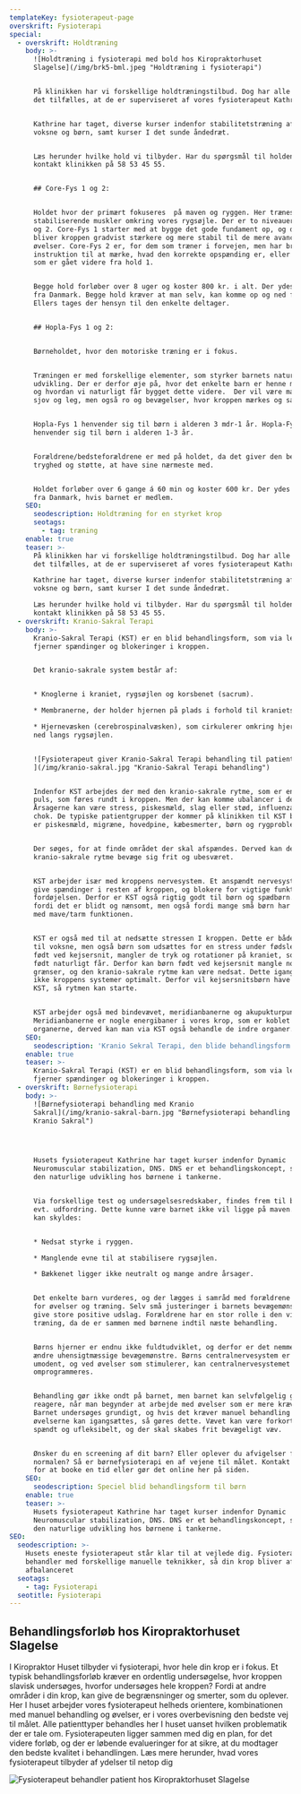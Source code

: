 ```yaml
---
templateKey: fysioterapeut-page
overskrift: Fysioterapi
special:
  - overskrift: Holdtræning
    body: >-
      ![Holdtræning i fysioterapi med bold hos Kiropraktorhuset
      Slagelse](/img/brk5-bml.jpeg "Holdtræning i fysioterapi")


      På klinikken har vi forskellige holdtræningstilbud. Dog har alle holdene
      det tilfælles, at de er superviseret af vores fysioterapeut Kathrine. 


      Kathrine har taget, diverse kurser indenfor stabilitetstræning af både
      voksne og børn, samt kurser I det sunde åndedræt. 


      Læs herunder hvilke hold vi tilbyder. Har du spørgsmål til holdene så
      kontakt klinikken på 58 53 45 55. 


      ## Core-Fys 1 og 2:


      Holdet hvor der primært fokuseres  på maven og ryggen. Her trænes de
      stabiliserende muskler omkring vores rygsøjle. Der er to niveauer level 1
      og 2. Core-Fys 1 starter med at bygge det gode fundament op, og derefter
      bliver kroppen gradvist stærkere og mere stabil til de mere avancerede
      øvelser. Core-Fys 2 er, for dem som træner i forvejen, men har brug for
      instruktion til at mærke, hvad den korrekte opspænding er, eller for dem
      som er gået videre fra hold 1. 


      Begge hold forløber over 8 uger og koster 800 kr. i alt. Der ydes tilskud
      fra Danmark. Begge hold kræver at man selv, kan komme op og ned fra gulv.
      Ellers tages der hensyn til den enkelte deltager. 


      ## Hopla-Fys 1 og 2:


      Børneholdet, hvor den motoriske træning er i fokus. 


      Træningen er med forskellige elementer, som styrker barnets naturlige
      udvikling. Der er derfor øje på, hvor det enkelte barn er henne motorisk,
      og hvordan vi naturligt får bygget dette videre.  Der vil være masser af
      sjov og leg, men også ro og bevægelser, hvor kroppen mærkes og sanses. 


      Hopla-Fys 1 henvender sig til børn i alderen 3 mdr-1 år. Hopla-Fys 2
      henvender sig til børn i alderen 1-3 år.


      Forældrene/bedsteforældrene er med på holdet, da det giver den bedste
      tryghed og støtte, at have sine nærmeste med. 


      Holdet forløber over 6 gange á 60 min og koster 600 kr. Der ydes tilskud
      fra Danmark, hvis barnet er medlem.
    SEO:
      seodescription: Holdtræning for en styrket krop
      seotags:
        - tag: træning
    enable: true
    teaser: >-
      På klinikken har vi forskellige holdtræningstilbud. Dog har alle holdene
      det tilfælles, at de er superviseret af vores fysioterapeut Kathrine. 

      Kathrine har taget, diverse kurser indenfor stabilitetstræning af både
      voksne og børn, samt kurser I det sunde åndedræt. 

      Læs herunder hvilke hold vi tilbyder. Har du spørgsmål til holdene så
      kontakt klinikken på 58 53 45 55. 
  - overskrift: Kranio-Sakral Terapi
    body: >-
      Kranio-Sakral Terapi (KST) er en blid behandlingsform, som via lette tryk 
      fjerner spændinger og blokeringer i kroppen. 


      Det kranio-sakrale system består af:


      * Knoglerne i kraniet, rygsøjlen og korsbenet (sacrum).

      * Membranerne, der holder hjernen på plads i forhold til kraniets knogler.

      * Hjernevæsken (cerebrospinalvæsken), som cirkulerer omkring hjernen, og
      ned langs rygsøjlen. 


      ![Fysioterapeut giver Kranio-Sakral Terapi behandling til patient
      ](/img/kranio-sakral.jpg "Kranio-Sakral Terapi behandling")


      Indenfor KST arbejdes der med den kranio-sakrale rytme, som er en slags
      puls, som føres rundt i kroppen. Men der kan komme ubalancer i denne puls.
      Årsagerne kan være stress, piskesmæld, slag eller stød, influenza eller
      chok. De typiske patientgrupper der kommer på klinikken til KST behandling
      er piskesmæld, migræne, hovedpine, kæbesmerter, børn og rygproblemer.  


      Der søges, for at finde området der skal afspændes. Derved kan den
      kranio-sakrale rytme bevæge sig frit og ubesværet. 


      KST arbejder især med kroppens nervesystem. Et anspændt nervesystem kan
      give spændinger i resten af kroppen, og blokere for vigtige funktioner fx
      fordøjelsen. Derfor er KST også rigtig godt til børn og spædbørn. Både
      fordi det er blidt og nænsomt, men også fordi mange små børn har problemer
      med mave/tarm funktionen.


      KST er også med til at nedsætte stressen I kroppen. Dette er både en hjælp
      til voksne, men også børn som udsættes for en stress under fødslen. Børn
      født ved kejsersnit, mangler de tryk og rotationer på kraniet, som børn
      født naturligt får. Derfor kan børn født ved kejsersnit mangle nogle
      grænser, og den kranio-sakrale rytme kan være nedsat. Dette igangsætter
      ikke kroppens systemer optimalt. Derfor vil kejsersnitsbørn have godt af
      KST, så rytmen kan starte. 


      KST arbejder også med bindevævet, meridianbanerne og akupukturpunkter.
      Meridianbanerne er nogle energibaner i vores krop, som er koblet til
      organerne, derved kan man via KST også behandle de indre organer.
    SEO:
      seodescription: 'Kranio Sekral Terapi, den blide behandlingsform for store og små'
    enable: true
    teaser: >-
      Kranio-Sakral Terapi (KST) er en blid behandlingsform, som via lette tryk 
      fjerner spændinger og blokeringer i kroppen. 
  - overskrift: Børnefysioterapi
    body: >-
      ![Børnefysioterapi behandling med Kranio
      Sakral](/img/kranio-sakral-barn.jpg "Børnefysioterapi behandling med
      Kranio Sakral")




      Husets fysioterapeut Kathrine har taget kurser indenfor Dynamic
      Neuromuscular stabilization, DNS. DNS er et behandlingskoncept, som har
      den naturlige udvikling hos børnene i tankerne. 


      Via forskellige test og undersøgelsesredskaber, findes frem til barnets
      evt. udfordring. Dette kunne være barnet ikke vil ligge på maven. Dette
      kan skyldes: 


      * Nedsat styrke i ryggen. 

      * Manglende evne til at stabilisere rygsøjlen. 

      * Bækkenet ligger ikke neutralt og mange andre årsager. 


      Det enkelte barn vurderes, og der lægges i samråd med forældrene en plan
      for øvelser og træning. Selv små justeringer i barnets bevægemønster kan
      give store positive udslag. Forældrene har en stor rolle i den videre
      træning, da de er sammen med børnene indtil næste behandling. 


      Børns hjerner er endnu ikke fuldtudviklet, og derfor er det nemmere at
      ændre uhensigtmæssige bevægemønstre. Børns centralnervesystem er stadig
      umodent, og ved øvelser som stimulerer, kan centralnervesystemet
      omprogrammeres. 


      Behandling gør ikke ondt på barnet, men barnet kan selvfølgelig godt
      reagere, når man begynder at arbejde med øvelser som er mere krævende.
      Barnet undersøges grundigt, og hvis det kræver manuel behandling før at
      øvelserne kan igangsættes, så gøres dette. Vævet kan være forkortet,
      spændt og ufleksibelt, og der skal skabes frit bevægeligt væv. 


      Ønsker du en screening af dit barn? Eller oplever du afvigelser fra
      normalen? Så er børnefysioterapi en af vejene til målet. Kontakt klinikken
      for at booke en tid eller gør det online her på siden.
    SEO:
      seodescription: Speciel blid behandlingsform til børn
    enable: true
    teaser: >-
      Husets fysioterapeut Kathrine har taget kurser indenfor Dynamic
      Neuromuscular stabilization, DNS. DNS er et behandlingskoncept, som har
      den naturlige udvikling hos børnene i tankerne. 
SEO:
  seodescription: >-
    Husets eneste fysioterapeut står klar til at vejlede dig. Fysioterapeuten
    behandler med forskellige manuelle teknikker, så din krop bliver afspændt og
    afbalanceret
  seotags:
    - tag: Fysioterapi
  seotitle: Fysioterapi
---
```

## Behandlingsforløb hos Kiropraktorhuset Slagelse

I Kiropraktor Huset tilbyder vi fysioterapi, hvor hele din krop er i fokus. Et typisk behandlingsforløb kræver en ordentlig undersøgelse, hvor kroppen slavisk undersøges, hvorfor undersøges hele kroppen? Fordi at andre områder i din krop, kan give de begrænsninger og smerter, som du oplever. Her I huset arbejder vores fysioterapeut helheds orientere, kombinationen med manuel behandling og øvelser, er i vores overbevisning den bedste vej til målet. Alle patienttyper behandles her I huset uanset hvilken problematik der er tale om. Fysioterapeuten ligger sammen med dig en plan, for det videre forløb, og der er løbende evalueringer for at sikre, at du modtager den bedste kvalitet i behandlingen.  Læs mere herunder, hvad vores fysioterapeut tilbyder af ydelser til netop dig

![Fysioterapeut behandler patient hos Kiropraktorhuset Slagelse](/img/fysioterapi-generelt.jpg)
